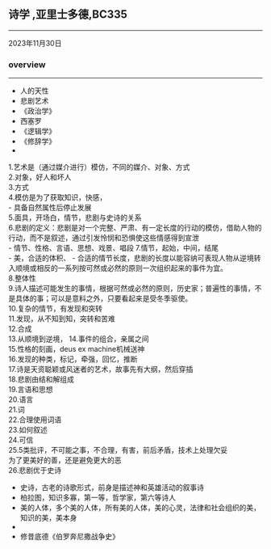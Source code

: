 ## 诗学 ,亚里士多德,BC335 
---
2023年11月30日  

### overview  
---
- 人的天性  
- 悲剧艺术  
- 《政治学》  
- 西塞罗  
- 《逻辑学》  
- 《修辞学》  
- 

1.艺术是（通过媒介进行）模仿，不同的媒介、对象、方式  
2.对象，好人和坏人  
3.方式  
4.模仿是为了获取知识，快感，  
	- 具备自然属性后停止发展  
5.面具，开场白，情节，悲剧与史诗的关系  
6.悲剧的定义：悲剧是对一个完整、严肃、有一定长度的行动的模仿，借助人物的行动，而不是叙述，通过引发怜悯和恐惧使这些情感得到宣泄  
	- 情节、性格、言语、思想、戏景、唱段
7.情节，起始，中间，结尾  
	- 美，合适的体积、
	- 合适的情节长度，悲剧的长度以能容纳可表现人物从逆境转入顺境或相反的一系列按可然或必然的原则一次组织起来的事件为宜。  
8.整体性  
9.诗人描述可能发生的事情，根据可然或必然的原则，历史家；普遍性的事情，不是具体的事；可以是意料之外，只要看起来是受冬季驱使。  
10.复杂的情节，有发现和突转  
11.发现，从不知到知，突转和苦难  
12.合成  
13.从顺境到逆境，
14.事件的组合，亲属之间  
15.性格的刻画，deus ex machine机械送神    
16.发现的种类，标记，牵强，回忆，推断  
17.诗是天资聪颖或风迷者的艺术，故事先有大纲，然后穿插  
18.悲剧由结和解组成  
19.言语和思想  
20.语言  
21.词  
22.合理使用词语  
23.如何叙述  
24.可信  
25.5类批评，不可能之事，不合理，有害，前后矛盾，技术上处理欠妥  
	为了更美好的善，还是避免更大的恶  
26.悲剧优于史诗  

- 史诗，古老的诗歌形式，前身是描述神和英雄活动的叙事诗
- 柏拉图，知识多寡，第一等，哲学家，第六等诗人
- 美的人体，多个美的人体，所有美的人体，美的心灵，法律和社会组织的美，知识的美，美本身
-  
- 修昔底德《伯罗奔尼撒战争史》


